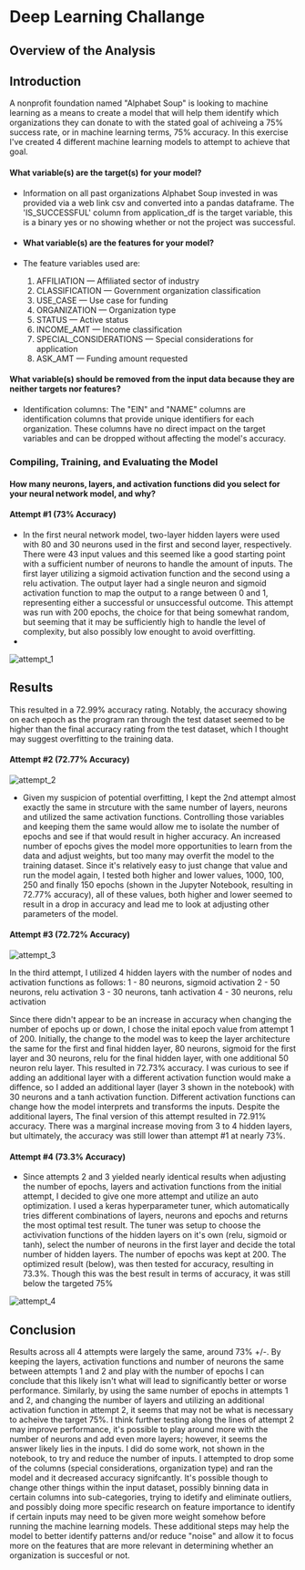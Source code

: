 # Deep Learning Challange

## Overview of the Analysis

## Introduction

A nonprofit foundation named "Alphabet Soup" is looking to machine learning as a means to create a model that will help them identify which organizations they can donate to with the stated goal of achiveing a 75% success rate, or in machine learning terms, 75% accuracy. In this exercise I've created 4 different machine learning models to attempt to achieve that goal. 

#### What variable(s) are the target(s) for your model?
* Information on all past organizations Alphabet Soup invested in was provided via a web link csv and converted into a pandas dataframe. The 'IS_SUCCESSFUL' column from application_df is the target variable, this is a binary yes or no showing whether or not the project was successful.

* #### What variable(s) are the features for your model?
* The feature variables used are:
  1. AFFILIATION — Affiliated sector of industry
  2. CLASSIFICATION — Government organization classification
  3. USE_CASE — Use case for funding
  4. ORGANIZATION — Organization type
  5. STATUS — Active status
  6. INCOME_AMT — Income classification
  7. SPECIAL_CONSIDERATIONS — Special considerations for application
  8. ASK_AMT — Funding amount requested
 
#### What variable(s) should be removed from the input data because they are neither targets nor features?
* Identification columns: The "EIN" and "NAME" columns are identification columns that provide unique identifiers for each organization. These columns have no direct impact on the target variables and can be dropped without affecting the model's accuracy.

### Compiling, Training, and Evaluating the Model

#### How many neurons, layers, and activation functions did you select for your neural network model, and why?
#### Attempt #1 (73% Accuracy)

* In the first neural network model, two-layer hidden layers were used with 80 and 30 neurons used in the first and second layer, respectively. There were 43 input values and this seemed like a good starting point with a sufficient number of neurons to handle the amount of inputs. The first layer utilizing a sigmoid activation function and the second using a relu activation. The output layer had a single neuron and sigmoid activation function to map the output to a range between 0 and 1, representing either a successful or unsuccessful outcome. This attempt was run with 200 epochs, the choice for that being somewhat random, but seeming that it may be sufficiently high to handle the level of complexity, but also possibly low enought to avoid overfitting.
* 
![attempt_1](images/attempt_1.jpg)

## Results

This resulted in a 72.99% accuracy rating. Notably, the accuracy showing on each epoch as the program ran through the test dataset seemed to be higher than the final accuracy rating from the test dataset, which I thought may suggest overfitting to the training data.

#### Attempt #2 (72.77% Accuracy)

![attempt_2](images/attempt_2.jpg)

* Given my suspicion of potential overfitting, I kept the 2nd attempt almost exactly the same in strcuture with the same number of layers, neurons and utilized the same activation functions. Controlling those variables and keeping them the same would allow me to isolate the number of epochs and see if that would result in higher accuracy. An increased number of epochs gives the model more opportunities to learn from the data and adjust weights, but too many may overfit the model to the training dataset. Since it's relatively easy to just change that value and run the model again, I tested both higher and lower values, 1000, 100, 250 and finally 150 epochs (shown in the Jupyter Notebook, resulting in 72.77% accuracy), all of these values, both higher and lower seemed to result in a drop in accuracy and lead me to look at adjusting other parameters of the model.

#### Attempt #3 (72.72% Accuracy)

![attempt_3](images/attempt_3.jpg)

In the third attempt, I utilized 4 hidden layers with the number of nodes and activation functions as follows: 
1 - 80 neurons, sigmoid activation
2 - 50 neurons, relu activation
3 - 30 neurons, tanh activation
4 - 30 neurons, relu activation

Since there didn't appear to be an increase in accuracy when changing the number of epochs up or down, I chose the inital epoch value from attempt 1 of 200. Initially, the change to the model was to keep the layer architecture the same for the first and final hidden layer, 80 neurons, sigmoid for the first layer and 30 neurons, relu for the final hidden layer, with one additional 50 neuron relu layer. This resulted in 72.73% accuracy. I was curious to see if adding an additional layer with a different activation function would make a diffence, so I added an additional layer (layer 3 shown in the notebook) with 30 neurons and a tanh activation function. Different activation functions can change how the model interprets and transforms the inputs. Despite the additional layers, The final version of this attempt resulted in 72.91% accuracy. There was a marginal increase moving from 3 to 4 hidden layers, but ultimately, the accuracy was still lower than attempt #1 at nearly 73%. 

#### Attempt #4 (73.3% Accuracy)

* Since attempts 2 and 3 yielded nearly identical results when adjusting the number of epochs, layers and activation functions from the initial attempt, I decided to give one more attempt and utilize an auto optimization. I used a keras hyperparameter tuner, which automatically tries different combinations of layers, neurons and epochs and returns the most optimal test result. The tuner was setup to choose the activivation functions of the hidden layers on it's own (relu, sigmoid or tanh), select the number of neurons in the first layer and decide the total number of hidden layers. The number of epochs was kept at 200. The optimized result (below), was then tested for accuracy, resulting in 73.3%. Though this was the best result in terms of accuracy, it was still below the targeted 75%

![attempt_4](images/attempt_4.jpg)

## Conclusion
Results across all 4 attempts were largely the same, around 73% +/-. By keeping the layers, activation functions and number of neurons the same between attempts 1 and 2 and play with the number of epochs I can conclude that this likely isn't what will lead to significantly better or worse performance. Similarly, by using the same number of epochs in attempts 1 and 2, and changing the number of layers and utilizing an additional activation function in attempt 2, it seems that may not be what is necessary to acheive the target 75%. I think further testing along the lines of attempt 2 may improve performance, it's possible to play around more with the number of neurons and add even more layers; however, it seems the answer likely lies in the inputs. I did do some work, not shown in the notebook, to try and reduce the number of inputs. I attempted to drop some of the columns (special considerations, organization type) and ran the model and it decreased accuracy signifcantly. It's possible though to change other things within the input dataset, possibly binning data in certain columns into sub-categories, trying to idetify and eliminate outliers, and possibly doing more specific research on feature importance to identify if certain inputs may need to be given more weight somehow before running the machine learning models. These additional steps may help the model to better identify patterns and/or reduce "noise" and allow it to focus more on the features that are more relevant in determining whether an organization is succesful or not.



